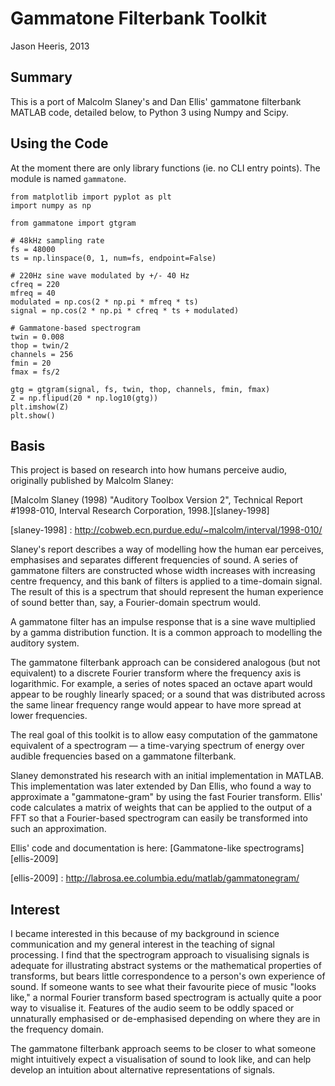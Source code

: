 Gammatone Filterbank Toolkit
============================

Jason Heeris, 2013

Summary
-------

This is a port of Malcolm Slaney's and Dan Ellis' gammatone filterbank MATLAB
code, detailed below, to Python 3 using Numpy and Scipy.

Using the Code
--------------

At the moment there are only library functions (ie. no CLI entry points). The
module is named `gammatone`.

```python3
from matplotlib import pyplot as plt
import numpy as np

from gammatone import gtgram

# 48kHz sampling rate
fs = 48000
ts = np.linspace(0, 1, num=fs, endpoint=False)

# 220Hz sine wave modulated by +/- 40 Hz
cfreq = 220
mfreq = 40
modulated = np.cos(2 * np.pi * mfreq * ts)
signal = np.cos(2 * np.pi * cfreq * ts + modulated)

# Gammatone-based spectrogram
twin = 0.008
thop = twin/2
channels = 256
fmin = 20
fmax = fs/2

gtg = gtgram(signal, fs, twin, thop, channels, fmin, fmax)
Z = np.flipud(20 * np.log10(gtg))
plt.imshow(Z)
plt.show()
```

Basis
-----

This project is based on research into how humans perceive audio, originally
published by Malcolm Slaney:

[Malcolm Slaney (1998) "Auditory Toolbox Version 2", Technical Report #1998-010,
Interval Research Corporation, 1998.][slaney-1998]

[slaney-1998] : http://cobweb.ecn.purdue.edu/~malcolm/interval/1998-010/

Slaney's report describes a way of modelling how the human ear perceives,
emphasises and separates different frequencies of sound. A series of gammatone
filters are constructed whose width increases with increasing centre frequency,
and this bank of filters is applied to a time-domain signal. The result of this
is a spectrum that should represent the human experience of sound better than,
say, a Fourier-domain spectrum would.

A gammatone filter has an impulse response that is a sine wave multiplied by a
gamma distribution function. It is a common approach to modelling the auditory
system.

The gammatone filterbank approach can be considered analogous (but not
equivalent) to a discrete Fourier transform where the frequency axis is
logarithmic. For example, a series of notes spaced an octave apart would appear
to be roughly linearly spaced; or a sound that was distributed across the same
linear frequency range would appear to have more spread at lower frequencies.

The real goal of this toolkit is to allow easy computation of the gammatone
equivalent of a spectrogram — a time-varying spectrum of energy over audible
frequencies based on a gammatone filterbank.

Slaney demonstrated his research with an initial implementation in MATLAB. This
implementation was later extended by Dan Ellis, who found a way to approximate a
"gammatone-gram" by using the fast Fourier transform. Ellis' code calculates a
matrix of weights that can be applied to the output of a FFT so that a
Fourier-based spectrogram can easily be transformed into such an approximation.

Ellis' code and documentation is here: [Gammatone-like spectrograms][ellis-2009]

[ellis-2009] : http://labrosa.ee.columbia.edu/matlab/gammatonegram/

Interest
--------

I became interested in this because of my background in science communication
and my general interest in the teaching of signal processing. I find that the
spectrogram approach to visualising signals is adequate for illustrating
abstract systems or the mathematical properties of transforms, but bears little
correspondence to a person's own experience of sound. If someone wants to see
what their favourite piece of music "looks like," a normal Fourier transform
based spectrogram is actually quite a poor way to visualise it. Features of the
audio seem to be oddly spaced or unnaturally emphasised or de-emphasised
depending on where they are in the frequency domain.

The gammatone filterbank approach seems to be closer to what someone might
intuitively expect a visualisation of sound to look like, and can help develop
an intuition about alternative representations of signals.
